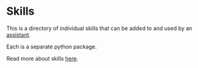 # Skills

This is a directory of individual skills that can be added to and used by an
[assistant](../skill-library/skill_library/assistant.py).

Each is a separate python package.

Read more about skills [here](../README.md).
